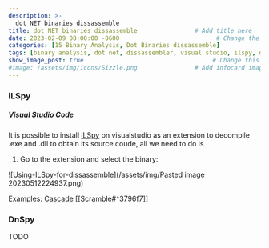 ```yaml
---
description: >-
  dot NET binaries dissassemble
title: dot NET binaries dissassemble                # Add title here
date: 2023-02-09 08:00:00 -0600                           # Change the date to match completion date
categories: [15 Binary Analysis, Dot Binaries dissassemble]                     # Change Templates to Writeup
tags: [binary analysis, dot net, dissassembler, visual studio, ilspy, dnspy]     # TAG names should always be lowercase; replace template with writeup, and add relevant tags
show_image_post: true                                    # Change this to true
#image: /assets/img/icons/Sizzle.png                # Add infocard image here for post preview image
---
```

### iLSpy 

##### Visual Studio Code

It is possible to install [iLSpy](https://marketplace.visualstudio.com/items?itemName=icsharpcode.ilspy-vscode) on visualstudio as an extension to decompile .exe and .dll to obtain its source coude, all we need to do is 

1) Go to the extension and select the binary:

![Using-ILSpy-for-dissassemble](/assets/img/Pasted image 20230512224937.png)

Examples:
[Cascade](https://shuciran.github.io/posts/Cascade/#fnref:net-dissassemble-ilspy)
[[Scramble#^3796f7]]
### DnSpy

TODO

